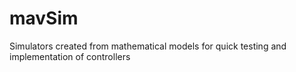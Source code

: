 # mavSim
Simulators created from mathematical models for quick testing and implementation of controllers
